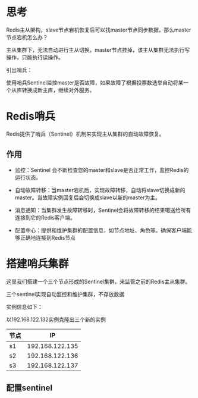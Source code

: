 # 思考

Redis主从架构，slave节点宕机恢复后可以找master节点同步数据，那么master节点宕机怎么办？

主从集群下，无法自动进行主从切换，master节点挂掉，该主从集群无法执行写操作，只能执行读操作。

引出哨兵：

使用哨兵Sentinel监控master是否故障，如果故障了根据投票数选举自动将某一个从库转换成新主库，继续对外服务。

# Redis哨兵

Redis提供了哨兵（Sentinel）机制来实现主从集群的自动故障恢复。

## 作用

- 监控：Sentinel 会不断检查您的master和slave是否正常工作，监控Redis的运行状态。

- 自动故障转移：当master宕机后，实现故障转移，自动将slave切换成新的master。当故障实例回复后会切换成slave以新的master为主。

- 消息通知：当集群发生故障转移时，Sentinel会将故障转移的结果噶送给所有连接到它的Redis客户端。

- 配置中心：提供和维护集群的配置信息，如节点地址、角色等。确保客户端能够正确地连接到Redis节点

# 搭建哨兵集群

这里我们搭建一个三个节点形成的Sentinel集群，来监管之前的Redis主从集群。

三个sentinel实现自动监控和维护集群，不存放数据

实例信息如下：

以192.168.122.132实例克隆出三个新的实例

| 节点 | IP              |
| ---- | --------------- |
| s1   | 192.168.122.135 |
| s2   | 192.168.122.136 |
| s3   | 192.168.122.137 |

## 配置sentinel